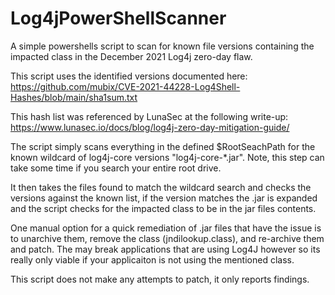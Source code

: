 # Log4jPowerShellScanner
A simple powershells script to scan for known file versions containing the impacted class in the December 2021 Log4j zero-day flaw.

This script uses the identified versions documented here:
https://github.com/mubix/CVE-2021-44228-Log4Shell-Hashes/blob/main/sha1sum.txt

This hash list was referenced by LunaSec at the following write-up:
https://www.lunasec.io/docs/blog/log4j-zero-day-mitigation-guide/

The script simply scans everything in the defined $RootSeachPath for the known wildcard of log4j-core versions "log4j-core-*.jar".  Note, this step can take some time if you search your entire root drive.

It then takes the files found to match the wildcard search and checks the versions against the known list, if the version matches the .jar is expanded and the script checks for the impacted class to be in the jar files contents.

One manual option for a quick remediation of .jar files that have the issue is to unarchive them, remove the class (jndilookup.class), and re-archive them and patch.  The may break applications that are using Log4J however so its really only viable if your applicaiton is not using the mentioned class.

This script does not make any attempts to patch, it only reports findings.

